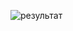 ![результат](https://avatars.mds.yandex.net/get-images-cbir/2769076/G2czJuqciOX9eEl0EFk5_Q8408/ocr)
